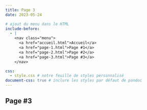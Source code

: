 ```yaml
---
title: Page 3
date: 2023-05-24

# ajout du menu dans le HTML
include-before:
  - |
    <nav class="menu">
      <a href="accueil.html">Accueil</a>
      <a href="page-1.html">Page #1</a>
      <a href="page-2.html">Page #2</a>
      <a href="page-3.html">Page #3</a>
    </nav>

css:
  - style.css # notre feuille de styles personnalisé
document-css: true # inclure les styles par défaut de pandoc
---
```


## Page #3
